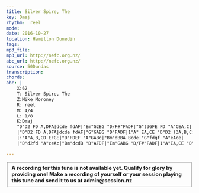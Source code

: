 ```yaml
---
title: Silver Spire, The
key: Dmaj
rhythm:  reel
mode:
date: 2016-10-27
location: Hamilton Dunedin
tags:
mp3_file:
mp3_url: http://nefc.org.nz/
abc_url: http://nefc.org.nz/
source: 50Dundas
transcription:
chords: 
abc: |
    X:62
    T: Silver Spire, The
    Z:Mike Moroney
    R: reel
    M: 4/4
    L: 1/8
    K:Dmaj
    "D"D2 FD A,DFA|dcde fdAF|"Em"G2BG "D/F#"FADF|"G"(3GFE FD "A"CEA,C|
    |"D"D2 FD A,DFA|dcde fdAF|"G"GABG "D"FADF|1"A" EA,CE "D"D2 (3A,B,C:|2"A" EA,CE "D"D2 CB,||
    |:"A"A,B,CD EFGE|"D"FDEF "A"GABc|"Bm"dBBA Bcde|"G"fdgf "A"eAce|
    |"D"d2fd "A"ceAc|"Bm"dcdB "D"AFDF|"Em"GABG "D/F#"FADF|1"A"EA,CE "D"D2 CB,:|"A"2EA,CE "D"D2 (3A,B,C||

---
```

<fieldset><strong>A recording for this tune is not available yet. Qualify for glory by providing one!
Make a recording of yourself or your session playing this tune and send it to us at admin@session.nz</strong></fieldset><br />
